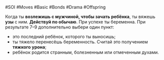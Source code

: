 #SOI #Moves #Basic #Bonds #Drama #Offspring 

Когда ты **возлежишь с мужчиной, чтобы зачать ребёнка**, ты вяжешь **узы** с ним. **Действуй по обычаю**. При успехе ты беременна. При результате 7–9 дополнительно выбери один пункт: 
-  это последний ребёнок, которого ты выносишь; 
-  ты тяжело перенесёшь беременность. Считай это получением **тяжкого урона**; 
-  ребёнок родится странным, болезненным или отмеченным духами.